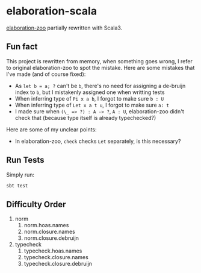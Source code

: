 # elaboration-scala

[elaboration-zoo](https://github.com/AndrasKovacs/elaboration-zoo) partially rewritten with Scala3.

## Fun fact

This project is rewritten from memory, when something goes wrong, I refer to original elaboration-zoo to spot the mistake. Here are some mistakes that I've made (and of course fixed):

- As `let b = a; ?` can't be `b`, there's no need for assigning a de-bruijn index to `b`, but I mistakenly assigned one when writting tests
- When inferring type of `Pi x a b`, I forgot to make sure `b : U`
- When inferring type of `Let x a t u`, I forgot to make sure `a: t`
- I made sure when `(\_ => ?) : A -> ?`, `A : U`, elaboration-zoo didn't check that (because type itself is already typechecked?)

Here are some of my unclear points:

- In elaboration-zoo, `check` checks `Let` separately, is this necessary?

## Run Tests

Simply run:

```sh
sbt test
```

## Difficulty Order

1. norm
    1. norm.hoas.names
    2. norm.closure.names
    3. norm.closure.debruijn
2. typecheck
    1. typecheck.hoas.names
    2. typecheck.closure.names
    3. typecheck.closure.debruijn
